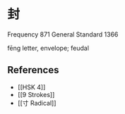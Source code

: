 # 封
Frequency 871
General Standard 1366

fēng
letter, envelope; feudal

## References
- [[HSK 4]]
- [[9 Strokes]]
- [[寸 Radical]]